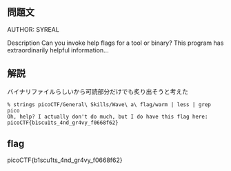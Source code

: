 ## 問題文

AUTHOR: SYREAL

Description
Can you invoke help flags for a tool or binary? This program has extraordinarily helpful information...

## 解説

バイナリファイルらしいから可読部分だけでも炙り出そうと考えた

```
% strings picoCTF/General\ Skills/Wave\ a\ flag/warm | less | grep pico
Oh, help? I actually don't do much, but I do have this flag here: picoCTF{b1scu1ts_4nd_gr4vy_f0668f62}
```

## flag

picoCTF{b1scu1ts_4nd_gr4vy_f0668f62}